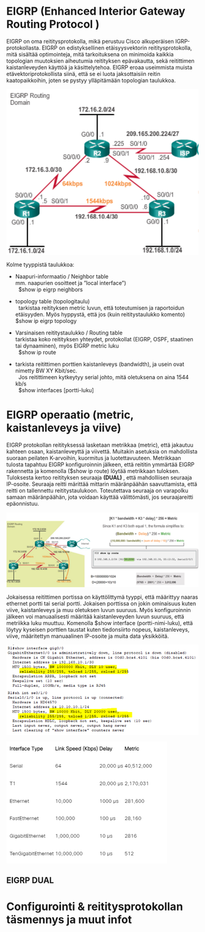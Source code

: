 # EIGRP (Enhanced Interior Gateway Routing Protocol )

EIGRP on oma reititysprotokolla, mikä perustuu Cisco alkuperäisen IGRP-protokollasta. EIGRP on edistyksellinen etäisyysvektorin reititysprotokolla, mitä sisältää optimointeja, mitä tarkoituksena on minimoida kaikkia topologian muutoksien aiheutumia reitityksen epävakautta, sekä reitittimen kaistanleveyden käyttöä ja käsittelytehoa. EIGRP eroaa useimmista muista etävektoriprotokollista siinä, että se ei luota jaksottaisiin reitin kaatopaikkoihin, joten se pystyy ylläpitämään topologian taulukkoa. 

![alt text](images/EIGRP-topologyMap-1.PNG?raw=true)

Kolme tyyppistä taulukkoa: <br>
- Naapuri-informaatio / Neighbor table <br>
 mm. naapurien osoitteet ja ”local interface”) <br>
 &nbsp; $show ip eigrp neighbors

- topology table (topologitaulu) <br>
&nbsp; tarkistaa reitityksen metric luvun, että toteutumisen ja raportoidun etäisyyden. Myös hyppystä, että jos (kuin reititystaulukko komento)
  $show ip eigrp topology  <br>
  
- Varsinaisen reititystaulukko / Routing table <br>
  tarkistaa koko reitityksen yhteydet, protokollat (EIGRP, OSPF, staatinen tai dynaaminen), myös EIGRP metric luku <br>
  &nbsp; $show ip route
  
- tarkista reitittimen porttien kaistanleveys (bandwidth), ja usein ovat nimetty BW XY Kbit/sec. <br>
&nbsp; Jos reitittimeen kytkeytyy serial johto, mitä oletuksena on aina  1544 kb/s <br>
&nbsp; $show interfaces [portti-luku]

# EIGRP operaatio (metric, kaistanleveys ja viive)

EIGRP protokollan reitityksessä lasketaan metrikkaa (metric), että jakautuu kahteen osaan, kaistanleveyttä ja viivettä. Muitakin asetuksia on mahdollista suoraan peilaten K-arvoihin, kuormitus ja luotettavuuteen. Metrikkaan tulosta tapahtuu EIGRP konfiguroinnin jälkeen, että reititin ymmärtää EIGRP rakennetta ja komenolla ($show ip route) löytää metrikkaan tuloksen. Tuloksesta kertoo reitityksen seuraaja <b> (DUAL) </b>, että mahdolliisen seuraaja IP-osoite. Seuraaja reitti märittää mittarin määränpäähän saavuttamista, että reitti on tallennettu reititystaulukoon. Toteutettava seuraaja on varapolku samaan määränpäähän, jota voidaan käyttää välittömästi, jos seuraajareitti epäonnistuu.

![alt text](images/EIGRP-metricCalcu-1.PNG?raw=true)

Jokaisessa reitittimen portissa on käyttölittymä tyyppi, että määrittyy naaras ethernet portti tai serial portti. Jokaisen porttissa on jokin ominaisuus kuten viive, kaistanleveys ja muu oletuksen luvun suuruus. Myös konfiguroinnin jälkeen voi manuaalisesti määritää kaistanleveyden luvun suuruus, että metriikka luku muuttuu. Komenolla $show interface (portti-nimi-luku), että löytyy kyseisen porttien taustat kuten tiedonsiirto nopeus, kaistanleveys, viive, määritettyn manuaalinen IP-osoite ja muita data yksikköitä. 

![alt text](images/EIGRP-metricExample-1.PNG?raw=true)

![alt text](images/EIGRP-metricInterfacesTypes.PNG?raw=true)

<h2>EIGRP DUAL </h2>

# Configurointi & reititysprotokollan täsmennys ja muut infot


